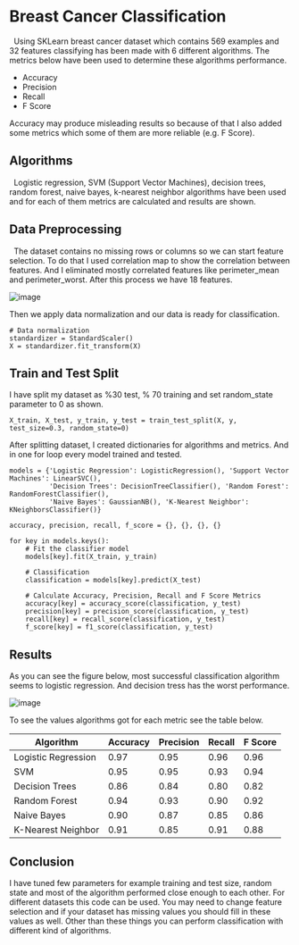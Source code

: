 # Breast Cancer Classification
 
&nbsp; Using SKLearn breast cancer dataset which contains 569 examples and 32 features classifying has been made with 6 different algorithms. The metrics below have been used to determine these algorithms performance.

* Accuracy
* Precision
* Recall
* F Score

Accuracy may produce misleading results so because of that I also added some metrics which some of them are more reliable (e.g. F Score).

## Algorithms

&nbsp; Logistic regression, SVM (Support Vector Machines), decision trees, random forest, naive bayes, k-nearest neighbor algorithms have been used and for each of them metrics are calculated and results are shown.

## Data Preprocessing

&nbsp; The dataset contains no missing rows or columns so we can start feature selection. To do that I used correlation map to show the correlation between features. And I eliminated mostly correlated features like perimeter_mean and perimeter_worst. After this process we have 18 features.

![image](https://user-images.githubusercontent.com/43848140/151814597-7f68fee1-6e01-454b-98f8-e44dbacd56e1.png)

Then we apply data normalization and our data is ready for classification.

```
# Data normalization
standardizer = StandardScaler()
X = standardizer.fit_transform(X)
```

## Train and Test Split

I have split my dataset as %30 test, % 70 training and set random_state parameter to 0 as shown.

```
X_train, X_test, y_train, y_test = train_test_split(X, y, test_size=0.3, random_state=0)
```
After splitting dataset, I created dictionaries for algorithms and metrics. And in one for loop every model trained and tested.
```
models = {'Logistic Regression': LogisticRegression(), 'Support Vector Machines': LinearSVC(),
          'Decision Trees': DecisionTreeClassifier(), 'Random Forest': RandomForestClassifier(),
          'Naive Bayes': GaussianNB(), 'K-Nearest Neighbor': KNeighborsClassifier()}

accuracy, precision, recall, f_score = {}, {}, {}, {}

for key in models.keys():
    # Fit the classifier model
    models[key].fit(X_train, y_train)

    # Classification
    classification = models[key].predict(X_test)

    # Calculate Accuracy, Precision, Recall and F Score Metrics
    accuracy[key] = accuracy_score(classification, y_test)
    precision[key] = precision_score(classification, y_test)
    recall[key] = recall_score(classification, y_test)
    f_score[key] = f1_score(classification, y_test)
```    
    
## Results

As you can see the figure below, most successful classification algorithm seems to logistic regression. And decision tress has the worst performance.


![image](https://user-images.githubusercontent.com/43848140/151818029-0a9bd8bd-bf0f-427c-8ffc-01be2757e5e6.png)

To see the values algorithms got for each metric see the table below.

| Algorithm          | Accuracy      | Precision      | Recall      | F Score      |
| ------------------ | ------------- | ---------------| ----------- | ------------ |
| Logistic Regression| 0.97          | 0.95           | 0.96        | 0.96         |
| SVM                | 0.95          | 0.95           | 0.93        | 0.94         |
| Decision Trees     | 0.86          | 0.84           | 0.80        | 0.82         |
| Random Forest      | 0.94          | 0.93           | 0.90        | 0.92         |
| Naive Bayes        | 0.90          | 0.87           | 0.85        | 0.86         |
| K-Nearest Neighbor | 0.91          | 0.85           | 0.91        | 0.88         |

## Conclusion

I have tuned few parameters for example training and test size, random state and most of the algorithm performed close enough to each other. For different datasets this code can be used. You may need to change feature selection and if your dataset has missing values you should fill in these values as well. Other than these things you can perform classification with different kind of algorithms. 

